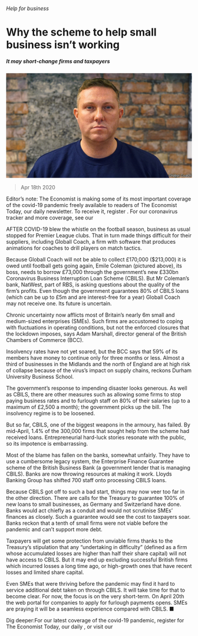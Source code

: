 ###### Help for business

# Why the scheme to help small business isn’t working 

##### It may short-change firms and taxpayers 

![image](images/20200418_BRP502.jpg) 

> Apr 18th 2020 

Editor’s note: The Economist is making some of its most important coverage of the covid-19 pandemic freely available to readers of The Economist Today, our daily newsletter. To receive it, register . For our coronavirus tracker and more coverage, see our 

AFTER COVID-19 blew the whistle on the football season, business as usual stopped for Premier League clubs. That in turn made things difficult for their suppliers, including Globall Coach, a firm with software that produces animations for coaches to drill players on match tactics.

Because Globall Coach will not be able to collect £170,000 ($213,000) it is owed until football gets going again, Emile Coleman (pictured above), its boss, needs to borrow £73,000 through the government’s new £330bn Coronavirus Business Interruption Loan Scheme (CBILS). But Mr Coleman’s bank, NatWest, part of RBS, is asking questions about the quality of the firm’s profits. Even though the government guarantees 80% of CBILS loans (which can be up to £5m and are interest-free for a year) Globall Coach may not receive one. Its future is uncertain.


Chronic uncertainty now afflicts most of Britain’s nearly 6m small and medium-sized enterprises (SMEs). Such firms are accustomed to coping with fluctuations in operating conditions, but not the enforced closures that the lockdown imposes, says Adam Marshall, director general of the British Chambers of Commerce (BCC).

Insolvency rates have not yet soared, but the BCC says that 59% of its members have money to continue only for three months or less. Almost a third of businesses in the Midlands and the north of England are at high risk of collapse because of the virus’s impact on supply chains, reckons Durham University Business School.

The government’s response to impending disaster looks generous. As well as CBILS, there are other measures such as allowing some firms to stop paying business rates and to furlough staff on 80% of their salaries (up to a maximum of £2,500 a month); the government picks up the bill. The insolvency regime is to be loosened.

But so far, CBILS, one of the biggest weapons in the armoury, has failed. By mid-April, 1.4% of the 300,000 firms that sought help from the scheme had received loans. Entrepreneurial hard-luck stories resonate with the public, so its impotence is embarrassing.

Most of the blame has fallen on the banks, somewhat unfairly. They have to use a cumbersome legacy system, the Enterprise Finance Guarantee scheme of the British Business Bank (a government lender that is managing CBILS). Banks are now throwing resources at making it work. Lloyds Banking Group has shifted 700 staff onto processing CBILS loans.

Because CBILS got off to such a bad start, things may now veer too far in the other direction. There are calls for the Treasury to guarantee 100% of new loans to small businesses, as Germany and Switzerland have done. Banks would act chiefly as a conduit and would not scrutinise SMEs’ finances as closely. Such a guarantee would see the cost to taxpayers soar. Banks reckon that a tenth of small firms were not viable before the pandemic and can’t support more debt.

Taxpayers will get some protection from unviable firms thanks to the Treasury’s stipulation that any “undertaking in difficulty” (defined as a firm whose accumulated losses are higher than half their share capital) will not have access to CBILS. But it may end up excluding successful British firms which incurred losses a long time ago, or high-growth ones that have recent losses and limited share capital.

Even SMEs that were thriving before the pandemic may find it hard to service additional debt taken on through CBILS. It will take time for that to become clear. For now, the focus is on the very short-term. On April 20th the web portal for companies to apply for furlough payments opens. SMEs are praying it will be a seamless experience compared with CBILS. ■

Dig deeper:For our latest coverage of the covid-19 pandemic, register for The Economist Today, our daily , or visit our 

